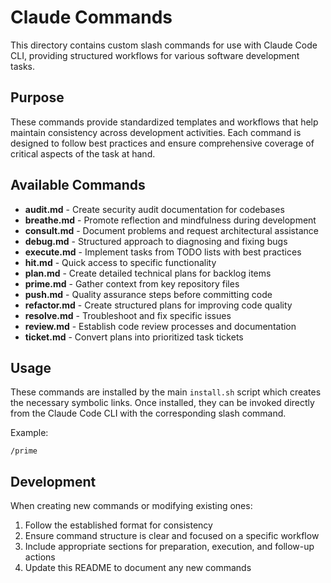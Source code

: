 # Claude Commands

This directory contains custom slash commands for use with Claude Code CLI, providing structured workflows for various software development tasks.

## Purpose

These commands provide standardized templates and workflows that help maintain consistency across development activities. Each command is designed to follow best practices and ensure comprehensive coverage of critical aspects of the task at hand.

## Available Commands

- **audit.md** - Create security audit documentation for codebases
- **breathe.md** - Promote reflection and mindfulness during development
- **consult.md** - Document problems and request architectural assistance
- **debug.md** - Structured approach to diagnosing and fixing bugs
- **execute.md** - Implement tasks from TODO lists with best practices
- **hit.md** - Quick access to specific functionality
- **plan.md** - Create detailed technical plans for backlog items
- **prime.md** - Gather context from key repository files
- **push.md** - Quality assurance steps before committing code
- **refactor.md** - Create structured plans for improving code quality
- **resolve.md** - Troubleshoot and fix specific issues
- **review.md** - Establish code review processes and documentation
- **ticket.md** - Convert plans into prioritized task tickets

## Usage

These commands are installed by the main `install.sh` script which creates the necessary symbolic links. Once installed, they can be invoked directly from the Claude Code CLI with the corresponding slash command.

Example:
```
/prime
```

## Development

When creating new commands or modifying existing ones:
1. Follow the established format for consistency
2. Ensure command structure is clear and focused on a specific workflow
3. Include appropriate sections for preparation, execution, and follow-up actions
4. Update this README to document any new commands